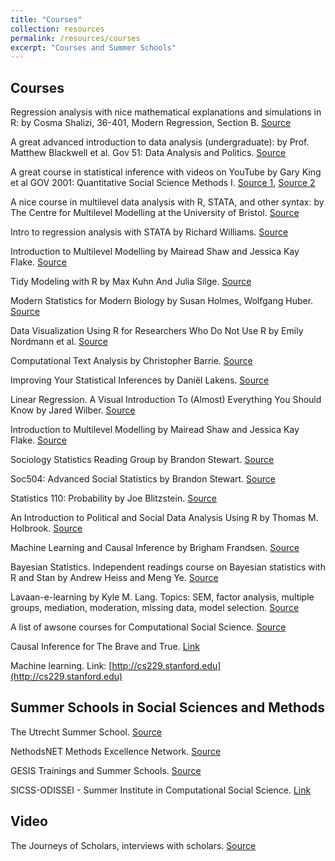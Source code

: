 ```yaml
---
title: "Courses"
collection: resources 
permalink: /resources/courses
excerpt: "Courses and Summer Schools"
---
```


## Courses 
  
Regression analysis with nice mathematical explanations and simulations in R: by Cosma Shalizi, 36-401, Modern Regression, Section B. [Source](https://www.stat.cmu.edu/~cshalizi/mreg/15/ )


A great advanced introduction to data analysis (undergraduate):  by Prof. Matthew Blackwell et al. Gov 51: Data Analysis and Politics. [Source](https://gov51.mattblackwell.org/) 


A great course in statistical inference with videos on YouTube by Gary King et al GOV 2001: Quantitative Social Science Methods I.
[Source 1](https://projects.iq.harvard.edu/gov2001), [Source 2 ](https://www.youtube.com/channel/UCtrwX29xpuWc9y0-0PKrHSQ/videos) 


A nice course in multilevel data analysis with R, STATA, and other syntax: by The Centre for Multilevel Modelling at the University of Bristol.
[Source](http://www.bristol.ac.uk/cmm/learning/online-course/) 


Intro to regression analysis with STATA by Richard Williams. [Source](https://www3.nd.edu/~rwilliam/stats3/index.html) 


Introduction to Multilevel Modelling by Mairead Shaw and Jessica Kay Flake. [Source](https://www.learn-mlms.com/)


Tidy Modeling with R by Max Kuhn And Julia Silge. [Source](https://www.tmwr.org/) 


Modern Statistics for Modern Biology by Susan Holmes, Wolfgang Huber. [Source](https://web.stanford.edu/class/bios221/book/introduction.html) 


Data Visualization Using R for Researchers Who Do Not Use R by Emily Nordmann et al. [Source](https://journals.sagepub.com/doi/full/10.1177/25152459221074654) 


Computational Text Analysis by Christopher Barrie. [Source](https://cjbarrie.github.io/CTA-ED/course-overview.html )


Improving Your Statistical Inferences by Daniël Lakens. [Source](https://lakens.github.io/statistical_inferences/) 


Linear Regression. A Visual Introduction To (Almost) Everything You Should Know by Jared Wilber. [Source](https://mlu-explain.github.io/linear-regression/) 


Introduction to Multilevel Modelling by Mairead Shaw and Jessica Kay Flake. [Source](https://www.learn-mlms.com) 


Sociology Statistics Reading Group by Brandon Stewart. [Source](https://scholar.princeton.edu/bstewart/sociology-statistics-reading-group) 


Soc504: Advanced Social Statistics by Brandon Stewart. [Source](https://scholar.princeton.edu/bstewart/bstewart/soc504-advanced-social-statistics)


Statistics 110: Probability by Joe Blitzstein. [Source](https://projects.iq.harvard.edu/stat110) 


An Introduction to Political and Social Data Analysis Using R by Thomas M. Holbrook. [Source](https://bookdown.org/tomholbrook12/bookdown-demo/) 


Machine Learning and Causal Inference by Brigham Frandsen. [Source](https://github.com/Mixtape-Sessions/Machine-Learning) 


Bayesian Statistics. Independent readings course on Bayesian statistics with R and Stan by Andrew Heiss and Meng Ye. [Source](https://bayesf22.classes.andrewheiss.com/)


Lavaan-e-learning by Kyle M. Lang. Topics: SEM, factor analysis, multiple groups, mediation, moderation, missing data, model selection. [Source](https://github.com/kylelang/lavaan-e-learning) 
  
A list of awsone courses for Computational Social Science. [Source](https://github.com/gesiscss/awesome-computational-social-science)

Causal Inference for The Brave and True. [Link](https://matheusfacure.github.io/python-causality-handbook/landing-page.html)  

Machine learning. Link: [http://cs229.stanford.edu](http://cs229.stanford.edu)

## Summer Schools in Social Sciences and Methods

The Utrecht Summer School. [Source](https://utrechtsummerschool.nl/  ) 

NethodsNET Methods Excellence Network. [Source](https://www.methodsnet.org/home) 

GESIS Trainings and Summer Schools. [Source](https://training.gesis.org/)

SICSS-ODISSEI - Summer Institute in Computational Social Science. [Link](https://sicss.io/2023/odissei/)

## Video

The Journeys of Scholars, interviews with scholars. [Source](https://www.youtube.com/@thejourneysofscholars8820) 
